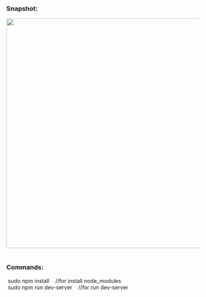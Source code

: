 <h3>Snapshot:</h3>
<div align="center">
	<img src="https://user-images.githubusercontent.com/38814709/50604036-70887e00-0edf-11e9-8f8f-5acaad431871.png" width="700" height="600">
</div>
<br>
<h3>Commands:</h3>
	&nbsp;<span>sudo npm install &nbsp;&nbsp;&nbsp;//for install node_modules</span>
	<br/>
	&nbsp;<span>sudo npm run dev-server &nbsp;&nbsp;&nbsp;//for run dev-server</span>




